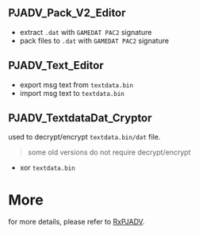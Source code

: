## PJADV_Pack_V2_Editor
- extract `.dat` with `GAMEDAT PAC2` signature
- pack files to `.dat` with `GAMEDAT PAC2` signature

## PJADV_Text_Editor
- export msg text from `textdata.bin`
- import msg text to `textdata.bin`

## PJADV_TextdataDat_Cryptor
used to decrypt/encrypt `textdata.bin/dat` file.
> some old versions do not require decrypt/encrypt
- xor `textdata.bin`

# More
for more details, please refer to [RxPJADV](https://github.com/ZQF-ReVN/RxPJADV).
